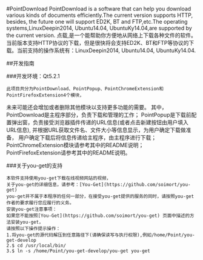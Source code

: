 #PointDownload
	PointDownload is a software that can help you download various kinds of documents efficiently.The current version supports HTTP, besides, the future one will support ED2K, BT and FTP,etc.The operating systems,LinuxDeepin2014, Ubuntu14.04, UbuntuKy14.04,are supported by the current version.
	点载,是一个能帮助你方便地从网络上下载各种文件的软件。当前版本支持HTTP协议的下载，但是很快将会支持ED2K、BT和FTP等协议的下载。当前支持的操作系统有：LinuxDeepin2014, Ubuntu14.04, UbuntuKy14.04.

##开发指南

###开发环境：Qt5.2.1

	此项目共分为PointDownload、PointPopup、PointChromeExtension和PointFirefoxExtension4个模块，
未来可能还会增加或者删除其他模块以支持更多功能的需要。
其中，PointDownload是主程序部分，负责下载和管理的工作；
PointPopup是下载前配置弹出窗，负责接受浏览器插件传递的URL信息(或者点击新建按钮由用户填入URL信息),
并根据URL获取文件名、文件大小等信息显示，为用户确定下载做准备，
用户确定下载后将信息传递给主程序，由主程序进行下载；
PointChromeExtension模块请参考其中的README说明；
PointFirefoxExtension请参考其中的README说明。


###关于you-get的支持

    本软件支持使用you-get下载在线视频网站的视频，
    关于you-get的详细信息，请参考：[You-Get](https://github.com/soimort/you-get) 
    you-get并不属于本程序的任何一部分，在接受you-get提供的服务的同时，请按照you-get作者的要求履行您应履行的义务。
    安装you-get注意事项：
    如果您不能按照[You-Get](https://github.com/soimort/you-get) 页面中描述的方法安装you-get，
    请按照以下操作提示操作：
    1.将you-get的源代码解压到任意路径下(请确保读写与执行权限),例如/home/Point/you-get-develop
    2.$ cd /usr/local/bin/
    3.$ ln -s /home/Point/you-get-develop/you-get you-get

